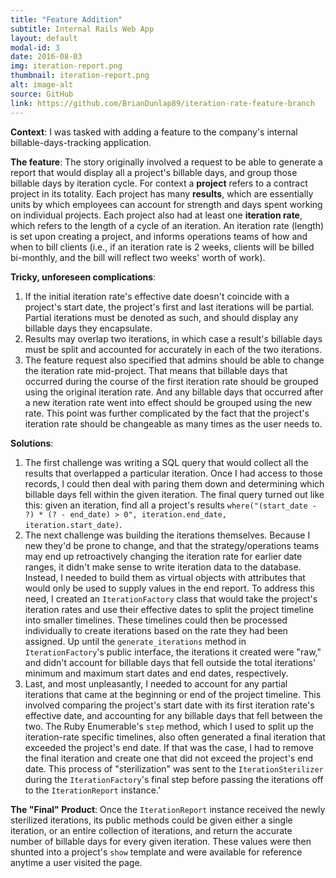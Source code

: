 ```yaml
---
title: "Feature Addition"
subtitle: Internal Rails Web App
layout: default
modal-id: 3
date: 2016-08-03
img: iteration-report.png
thumbnail: iteration-report.png
alt: image-alt
source: GitHub
link: https://github.com/BrianDunlap89/iteration-rate-feature-branch
---
```


**Context**:
I was tasked with adding a feature to the company's internal billable-days-tracking application.

**The feature**:
The story originally involved a request to be able to generate a report that would display all a project's billable days, and group those billable days by iteration cycle. For context a **project** refers to a contract project in its totality. Each project has many **results**, which are essentially units by which employees can account for strength and days spent working on individual projects. Each project also had at least one **iteration rate**, which refers to the length of a cycle of an iteration. An iteration rate (length) is set upon creating a project, and informs operations teams of how and when to bill clients (i.e., if an iteration rate is 2 weeks, clients will be billed bi-monthly, and the bill will reflect two weeks' worth of work).

**Tricky, unforeseen complications**:

  1.  If the initial iteration rate's effective date doesn't coincide with a project's start date, the project's first and last iterations will be partial. Partial iterations must be denoted as such, and should display any billable days they encapsulate.
  2.  Results may overlap two iterations, in which case a result's billable days must be split and accounted for accurately in each of the two iterations.
  3.  The feature request also specified that admins should be able to change the iteration rate mid-project. That means that billable days that occurred during the course of the first iteration rate should be grouped using the original iteration rate. And any billable days that occurred after a new iteration rate went into effect should be grouped using the new rate. This point was further complicated by the fact that the project's iteration rate should be changeable as many times as the user needs to.

**Solutions**:

  1.  The first challenge was writing a SQL query that would collect all the results that overlapped a particular iteration. Once I had access to those records, I could then deal with paring them down and determining which billable days fell within the given iteration. The final query turned out like this: given an iteration, find all a project's results `where("(start_date - ?) * (? - end_date) > 0", iteration.end_date, iteration.start_date)`.
  2.  The next challenge was building the iterations themselves. Because I new they'd be prone to change, and that the strategy/operations teams may end up retroactively changing the iteration rate for earlier date ranges, it didn't make sense to write iteration data to the database. Instead, I needed to build them as virtual objects with attributes that would only be used to supply values in the end report. To address this need, I created an `IterationFactory` class that would take the project's iteration rates and use their effective dates to split the project timeline into smaller timelines. These timelines could then be processed individually to create iterations based on the rate they had been assigned. Up until the `generate_iterations` method in `IterationFactory`'s public interface, the iterations it created were "raw," and didn't account for billable days that fell outside the total iterations' minimum and maximum start dates and end dates, respectively.
  3. Last, and most unpleasantly, I needed to account for any partial iterations that came at the beginning or end of the project timeline. This involved comparing the project's start date with its first iteration rate's effective date, and accounting for any billable days that fell between the two. The Ruby Enumerable's `step` method, which I used to split up the iteration-rate specific timelines, also often generated a final iteration that exceeded the project's end date. If that was the case, I had to remove the final iteration and create one that did not exceed the project's end date. This process of "sterilization" was sent to the `IterationSterilizer` during the `IterationFactory`'s final step before passing the  iterations off to the `IterationReport` instance.'

  **The "Final" Product**:
  Once the `IterationReport` instance received the newly sterilized iterations, its public methods could be given either a single iteration, or an entire collection of iterations, and return the accurate number of billable days for every given iteration. These values were then shunted into a project's `show` template and were available for reference anytime a user visited the page.

